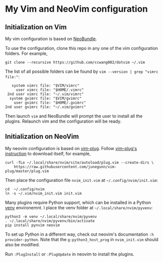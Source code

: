 # My Vim and NeoVim configuration

## Initialization on Vim
My vim configuration is based on [NeoBundle](https://github.com/Shougo/neobundle.vim).

To use the configuration, clone this repo in any one of the vim configuration folders.
For example,

    git clone --recursive https://github.com/ccwang002/dotvim ~/.vim


The list of all possible folders can be found by `vim --version | grep "vimrc file:"`:

```
   system vimrc file: "$VIM/vimrc"
     user vimrc file: "$HOME/.vimrc"
 2nd user vimrc file: "~/.vim/vimrc"
  system gvimrc file: "$VIM/gvimrc"
    user gvimrc file: "$HOME/.gvimrc"
2nd user gvimrc file: "~/.vim/gvimrc"
```

Then launch `vim` and NeoBundle will prompt the user to install all the plugins.
Relaunch vim and the configuration will be ready.


## Initialization on NeoVim
My neovim configuration is based on [vim-plug](https://github.com/junegunn/vim-plug).
Follow [vim-plug's instruction][vim-plug setup] to download itself, for example,

    curl -fLo ~/.local/share/nvim/site/autoload/plug.vim --create-dirs \
        https://raw.githubusercontent.com/junegunn/vim-plug/master/plug.vim

Then place the configuration file `nvim_init.vim` at `~/.config/nvim/init.vim`:

```
cd  ~/.config/nvim
ln -s ~/.vim/nvim_init.vim init.vim
```

Many plugins require Python support, which can be installed in a Python [venv] environemnt.
I place the venv folder at `~/.local/share/nvim/pyvenv`:

    python3 -m venv ~/.local/share/nvim/pyvenv
    . ~/.local/share/nvim/pyvenv/bin/activate
    pip install pynvim neovim

To set up Python in a different way, check out neovim's documentation `:h provider-python`.
Note that the `g:python3_host_prog` in `nvim_init.vim` should also be modified.

Run `:PlugInstall` or `:PlugUpdate` in neovim to install the plugins.

[vim-plug setup]: https://github.com/junegunn/vim-plug#neovim
[venv]: https://docs.python.org/3/library/venv.html
